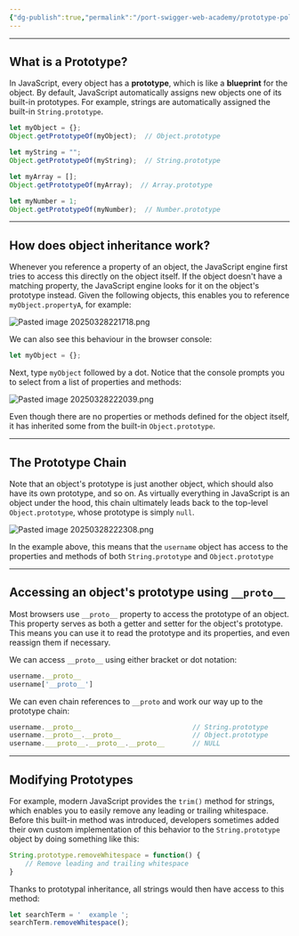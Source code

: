 ```yaml
---
{"dg-publish":true,"permalink":"/port-swigger-web-academy/prototype-pollution/introduction/prototypes-and-inheritance/"}
---
```



---

## What is a Prototype?

In JavaScript, every object has a **prototype**, which is like a **blueprint** for the object. By default, JavaScript automatically assigns new objects one of its built-in prototypes. For example, strings are automatically assigned the built-in `String.prototype`.

```javascript
let myObject = {};
Object.getPrototypeOf(myObject);  // Object.prototype 

let myString = "";
Object.getPrototypeOf(myString);  // String.prototype

let myArray = [];
Object.getPrototypeOf(myArray);  // Array.prototype

let myNumber = 1;
Object.getPrototypeOf(myNumber);  // Number.prototype

```


---

## How does object inheritance work?

Whenever you reference a property of an object, the JavaScript engine first tries to access this directly on the object itself. If the object doesn't have a matching property, the JavaScript engine looks for it on the object's prototype instead. Given the following objects, this enables you to reference `myObject.propertyA`, for example:

![Pasted image 20250328221718.png](/img/user/Images/Pasted%20image%2020250328221718.png)

We can also see this behaviour in the browser console:

```javascript
let myObject = {};
```

Next, type `myObject` followed by a dot. Notice that the console prompts you to select from a list of properties and methods:

![Pasted image 20250328222039.png](/img/user/Images/Pasted%20image%2020250328222039.png)

Even though there are no properties or methods defined for the object itself, it has inherited some from the built-in `Object.prototype`.

---

## The Prototype Chain

Note that an object's prototype is just another object, which should also have its own prototype, and so on. As virtually everything in JavaScript is an object under the hood, this chain ultimately leads back to the top-level `Object.prototype`, whose prototype is simply `null`.

![Pasted image 20250328222308.png](/img/user/Images/Pasted%20image%2020250328222308.png)

In the example above, this means that the `username` object has access to the properties and methods of both `String.prototype` and `Object.prototype`

---

## Accessing an object's prototype using `__proto__`

 Most browsers use `__proto__` property to access the prototype of an object. This property serves as both a getter and setter for the object's prototype. This means you can use it to read the prototype and its properties, and even reassign them if necessary.

We can access `__proto__` using either bracket or dot notation:

```javascript
username.__proto__
username['__proto__']
```

We can even chain references to `__proto` and work our way up to the prototype chain:

```javascript
username.__proto__                            // String.prototype
username.__proto__.__proto__                  // Object.prototype
username.___proto__.__proto__.__proto__       // NULL
```

---

## Modifying Prototypes

For example, modern JavaScript provides the `trim()` method for strings, which enables you to easily remove any leading or trailing whitespace. Before this built-in method was introduced, developers sometimes added their own custom implementation of this behavior to the `String.prototype` object by doing something like this:

```javascript
String.prototype.removeWhitespace = function() {
	// Remove leading and trailing whitespace
}
```

Thanks to prototypal inheritance, all strings would then have access to this method:

```javascript
let searchTerm = '  example ';
searchTerm.removeWhitespace();
```
